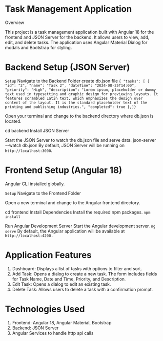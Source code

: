 # Task Management Application
 
 Overview

This project is a task management application built with Angular 18 for the frontend and JSON Server for the backend. It allows users to view, add, edit, and delete tasks. The application uses Angular Material Dialog for modals and Bootstrap for styling.

# Backend Setup (JSON Server)

`Setup`
Navigate to the Backend Folder
 create db.json file `{
  "tasks": [
    {
      "id": "2",
      "name": "Task 2",
      "dateTime": "2024-08-25T14:00",
      "priority": "High",
      "description": "Lorem ipsum, placeholder or dummy text used in typesetting and graphic design for previewing layouts. It features scrambled Latin text, which emphasizes the design over content of the layout. It is the standard placeholder text of the printing and publishing industries.",
      "completed": true
    },]}`
    
Open your terminal and change to the backend directory where db.json is located.

cd backend
Install JSON Server

Start the JSON Server to watch the db.json file and serve data.
json-server --watch db.json
By default, JSON Server will be running on `http://localhost:3000`.

# Frontend Setup (Angular 18)

 Angular CLI installed globally.

`Setup`
Navigate to the Frontend Folder

Open a new terminal and change to the Angular frontend directory.

cd frontend
   Install Dependencies
Install the required npm packages.
`npm install`

Run Angular Development Server
Start the Angular development server.
`ng serve`
By default, the Angular application will be available at `http://localhost:4200.`

# Application Features

1. Dashboard: Displays a list of tasks with options to filter and sort.
2. Add Task: Opens a dialog to create a new task. The form includes fields for Task Name, Date and Time, Priority, and Description.
3. Edit Task: Opens a dialog to edit an existing task.
4. Delete Task: Allows users to delete a task with a confirmation prompt.

# Technologies Used

1. Frontend: Angular 18, Angular Material, Bootstrap
2. Backend: JSON Server
3. Angular Services to handle http api calls